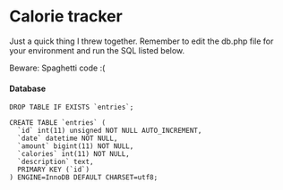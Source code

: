# Calorie tracker

Just a quick thing I threw together. Remember to edit the db.php file for your environment and run the SQL listed below.

Beware: Spaghetti code :(

#### Database
``` 
DROP TABLE IF EXISTS `entries`;

CREATE TABLE `entries` (
  `id` int(11) unsigned NOT NULL AUTO_INCREMENT,
  `date` datetime NOT NULL,
  `amount` bigint(11) NOT NULL,
  `calories` int(11) NOT NULL,
  `description` text,
  PRIMARY KEY (`id`)
) ENGINE=InnoDB DEFAULT CHARSET=utf8;
```
